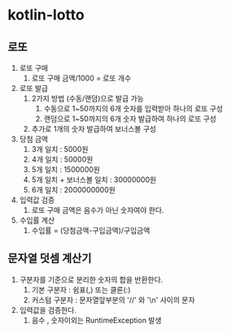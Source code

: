 # kotlin-lotto

## 로또 

1. 로또 구매 
   1. 로또 구매 금액/1000 = 로또 개수
2. 로또 발급 
   1. 2가지 방법 (수동/랜덤)으로 발급 가능
      1. 수동으로 1~50까지의 6개 숫자를 입력받아 하나의 로또 구성
      2. 랜덤으로 1~50까지의 6개 숫자 발급하여 하나의 로또 구성 
   2. 추가로 1개의 숫자 발급하여 보너스볼 구성 
3. 당첨 금액 
   1. 3개 일치 : 5000원 
   2. 4개 일치 : 50000원 
   3. 5개 일치 : 1500000원
   4. 5개 일치 + 보너스볼 일치 : 30000000원
   5. 6개 일치 : 2000000000원
4. 입력값 검증 
   1. 로또 구매 금액은 음수가 아닌 숫자여야 한다.
5. 수입률 계산 
   1. 수입률 = (당첨금액-구입금액)/구입금액 

## 문자열 덧셈 계산기 

1. 구분자를 기준으로 분리한 숫자의 합을 반환한다. 
   1. 기본 구분자 : 쉼표(,) 또는 클론(:)
   2. 커스텀 구분자 : 문자열앞부분의 '//' 와 '\n' 사이의 문자 
2. 입력값을 검증한다.
   1. 음수 , 숫자이외는 RuntimeException 발생
